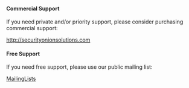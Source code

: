 #### Commercial Support ####

If you need private and/or priority support, please consider purchasing commercial support:

http://securityonionsolutions.com

#### Free Support ####

If you need free support, please use our public mailing list:

[MailingLists](MailingLists)
